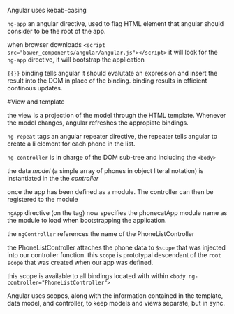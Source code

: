 Angular uses kebab-casing

`ng-app` an angular directive, used to flag HTML element that angular should consider to be the root of the app.

when browser downloads `<script src="bower_components/angular/angular.js"></script>` it will look for the `ng-app` directive, it will bootstrap the application

`{{}}` binding tells angular it should evalutate an expression and insert the result into the DOM in place of the binding.
binding results in efficient continous updates.

#View and template

the view is a projection of the model through the HTML template.
Whenever the model changes, angular refreshes the appropiate bindings.

`ng-repeat` tags an angular repeater directive, the repeater tells angular to create a li element for each phone in the list.

`ng-controller` is in charge of the DOM sub-tree and including the `<body>`

the data *model* (a simple array of phones in object literal notation) is instantiated in the the *controller*

once the app has been defined as a module. The controller can then be registered to the module

`ngApp` directive (on the <html> tag) now specifies the phonecatApp module name as the module to load when bootstrapping the application.

the `ngController` references the name of the PhoneListController

the PhoneListController attaches the phone data to `$scope` that was injected into our controller function. this `scope` is prototypal descendant of the `root scope` that was created when our app was defined.

this scope is available to all bindings located with within `<body ng-controller="PhoneListController">`

Angular uses scopes, along with the information contained in the template, data model, and controller, to keep models and views separate, but in sync.

